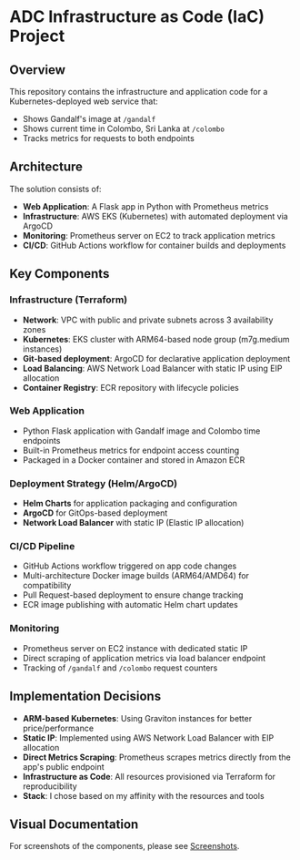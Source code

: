 # ADC Infrastructure as Code (IaC) Project

## Overview

This repository contains the infrastructure and application code for a Kubernetes-deployed web service that:
- Shows Gandalf's image at `/gandalf`
- Shows current time in Colombo, Sri Lanka at `/colombo`
- Tracks metrics for requests to both endpoints

## Architecture

The solution consists of:

- **Web Application**: A Flask app in Python with Prometheus metrics
- **Infrastructure**: AWS EKS (Kubernetes) with automated deployment via ArgoCD
- **Monitoring**: Prometheus server on EC2 to track application metrics
- **CI/CD**: GitHub Actions workflow for container builds and deployments

## Key Components

### Infrastructure (Terraform)
- **Network**: VPC with public and private subnets across 3 availability zones
- **Kubernetes**: EKS cluster with ARM64-based node group (m7g.medium instances)
- **Git-based deployment**: ArgoCD for declarative application deployment
- **Load Balancing**: AWS Network Load Balancer with static IP using EIP allocation
- **Container Registry**: ECR repository with lifecycle policies

### Web Application
- Python Flask application with Gandalf image and Colombo time endpoints
- Built-in Prometheus metrics for endpoint access counting
- Packaged in a Docker container and stored in Amazon ECR

### Deployment Strategy (Helm/ArgoCD)

- **Helm Charts** for application packaging and configuration
- **ArgoCD** for GitOps-based deployment
- **Network Load Balancer** with static IP (Elastic IP allocation)

### CI/CD Pipeline
- GitHub Actions workflow triggered on app code changes
- Multi-architecture Docker image builds (ARM64/AMD64) for compatibility
- Pull Request-based deployment to ensure change tracking
- ECR image publishing with automatic Helm chart updates

### Monitoring
- Prometheus server on EC2 instance with dedicated static IP
- Direct scraping of application metrics via load balancer endpoint
- Tracking of `/gandalf` and `/colombo` request counters

## Implementation Decisions

- **ARM-based Kubernetes**: Using Graviton instances for better price/performance
- **Static IP**: Implemented using AWS Network Load Balancer with EIP allocation
- **Direct Metrics Scraping**: Prometheus scrapes metrics directly from the app's public endpoint
- **Infrastructure as Code**: All resources provisioned via Terraform for reproducibility
- **Stack**: I chose based on my affinity with the resources and tools

## Visual Documentation

For screenshots of the components, please see [Screenshots](screenshots.md).